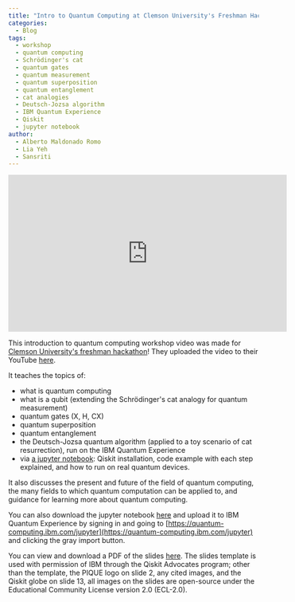 ```yaml
---
title: "Intro to Quantum Computing at Clemson University's Freshman Hackathon"
categories:
  - Blog
tags:
  - workshop
  - quantum computing
  - Schrödinger's cat
  - quantum gates
  - quantum measurement
  - quantum superposition
  - quantum entanglement
  - cat analogies
  - Deutsch-Jozsa algorithm
  - IBM Quantum Experience
  - Qiskit
  - jupyter notebook
author:
  - Alberto Maldonado Romo
  - Lia Yeh
  - Sansriti
---
```


<iframe width="560" height="315" src="https://www.youtube-nocookie.com/embed/9XAZUlAu2dA" frameborder="0" allow="accelerometer; autoplay; encrypted-media; gyroscope; picture-in-picture" allowfullscreen></iframe>

This introduction to quantum computing workshop video was made for [Clemson University's freshman hackathon](https://cuhack.it/)!  They uploaded the video to their YouTube [here](https://www.youtube.com/watch?v=YPp4HwqjHAw&t=1536s).

It teaches the topics of:
  - what is quantum computing
  - what is a qubit (extending the Schrödinger's cat analogy for quantum measurement)
  - quantum gates (X, H, CX)
  - quantum superposition
  - quantum entanglement
  - the Deutsch-Jozsa quantum algorithm (applied to a toy scenario of cat resurrection), run on the IBM Quantum Experience
  - via [a jupyter notebook](https://colab.research.google.com/drive/1H5dFJ00q76oNlUZecy-8tWoFZRms51KM?usp=sharing): Qiskit installation, code example with each step explained, and how to run on real quantum devices.

It also discusses the present and future of the field of quantum computing, the many fields to which quantum computation can be applied to, and guidance for learning more about quantum computing.

You can also download the jupyter notebook [here](https://github.com/Quantum-Universal-Education/Quantum-Universal-Education.github.io/blob/master/assets/quantum_programs/Qiskit_install_intro_devices.ipynb) and upload it to IBM Quantum Experience by signing in and going to [https://quantum-computing.ibm.com/jupyter](https://quantum-computing.ibm.com/jupyter) and clicking the gray import button.

You can view and download a PDF of the slides [here](https://github.com/Quantum-Universal-Education/Quantum-Universal-Education.github.io/blob/master/assets/quantum_programs/Intro_to_QC_CUhackit_slides.pdf).  The slides template is used with permission of IBM through the Qiskit Advocates program; other than the template, the PIQUE logo on slide 2, any cited images, and the Qiskit globe on slide 13, all images on the slides are open-source under the Educational Community License version 2.0 (ECL-2.0).
